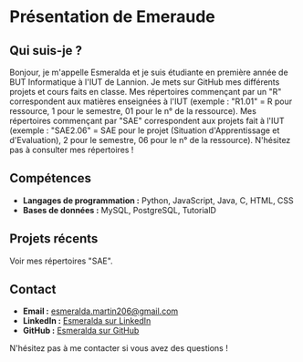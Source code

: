 # Présentation de Emeraude

## Qui suis-je ?

Bonjour, je m'appelle Esmeralda et je suis étudiante en première année de BUT Informatique à l'IUT de Lannion.
Je mets sur GitHub mes différents projets et cours faits en classe.
Mes répertoires commençant par un "R" correspondent aux matières enseignées à l'IUT (exemple : "R1.01" = R pour ressource, 1 pour le semestre, 01 pour le n° de la ressource).
Mes répertoires commençant par "SAE" correspondent aux projets fait à l'IUT (exemple : "SAE2.06" = SAE pour le projet (Situation d'Apprentissage et d'Evaluation), 2 pour le semestre, 06 pour le n° de la ressource).
N'hésitez pas à consulter mes répertoires ! 

## Compétences

- **Langages de programmation :** Python, JavaScript, Java, C, HTML, CSS
- **Bases de données :** MySQL, PostgreSQL, TutorialD

## Projets récents

Voir mes répertoires "SAE".

## Contact

- **Email :** esmeralda.martin206@gmail.com
- **LinkedIn :** [Esmeralda sur LinkedIn](www.linkedin.com/in/esmeralda-martin)
- **GitHub :** [Esmeralda sur GitHub](https://github.com/emeraudeLa)

N'hésitez pas à me contacter si vous avez des questions !
